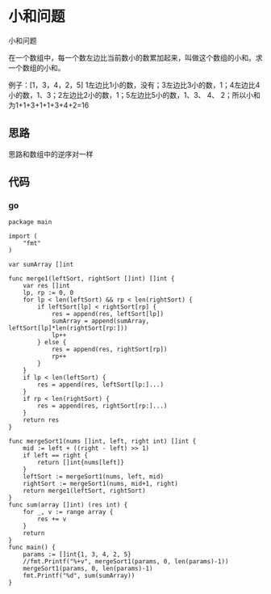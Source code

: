 # 小和问题
小和问题

在一个数组中，每一个数左边比当前数小的数累加起来，叫做这个数组的小和。求一个数组的小和。

例子：[1，3，4，2，5] 1左边比1小的数，没有；3左边比3小的数，1；4左边比4小的数，1、3；2左边比2小的数，1；5左边比5小的数，1、3、 4、 2；所以小和为1+1+3+1+1+3+4+2=16

## 思路 
思路和数组中的逆序对一样

## 代码
### go
```golang
package main

import (
	"fmt"
)

var sumArray []int

func merge1(leftSort, rightSort []int) []int {
	var res []int
	lp, rp := 0, 0
	for lp < len(leftSort) && rp < len(rightSort) {
		if leftSort[lp] < rightSort[rp] {
			res = append(res, leftSort[lp])
			sumArray = append(sumArray, leftSort[lp]*len(rightSort[rp:]))
			lp++
		} else {
			res = append(res, rightSort[rp])
			rp++
		}
	}
	if lp < len(leftSort) {
		res = append(res, leftSort[lp:]...)
	}
	if rp < len(rightSort) {
		res = append(res, rightSort[rp:]...)
	}
	return res
}

func mergeSort1(nums []int, left, right int) []int {
	mid := left + ((right - left) >> 1)
	if left == right {
		return []int{nums[left]}
	}
	leftSort := mergeSort1(nums, left, mid)
	rightSort := mergeSort1(nums, mid+1, right)
	return merge1(leftSort, rightSort)
}
func sum(array []int) (res int) {
	for _, v := range array {
		res += v
	}
	return
}
func main() {
	params := []int{1, 3, 4, 2, 5}
	//fmt.Printf("%+v", mergeSort1(params, 0, len(params)-1))
	mergeSort1(params, 0, len(params)-1)
	fmt.Printf("%d", sum(sumArray))
}


```

